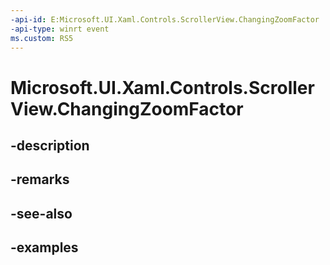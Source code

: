 ```yaml
---
-api-id: E:Microsoft.UI.Xaml.Controls.ScrollerView.ChangingZoomFactor
-api-type: winrt event
ms.custom: RS5
---
```


<!-- Event syntax.
public event TypedEventHandler ChangingZoomFactor<ScrollerView, ScrollerChangingZoomFactorEventArgs>
-->

# Microsoft.UI.Xaml.Controls.ScrollerView.ChangingZoomFactor

## -description

## -remarks

## -see-also

## -examples

